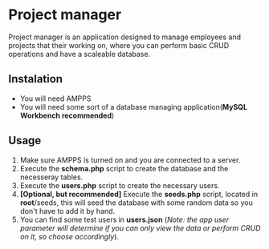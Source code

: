 # Project manager

Project manager is an application designed to manage employees and projects that their working on,
where you can perform basic CRUD operations and have a scaleable database.

## Instalation

* You will need AMPPS
* You will need some sort of a database managing application(__MySQL Workbench recommended__)

## Usage
1. Make sure AMPPS is turned on and you are connected to a server.
1. Execute the __schema.php__ script to create the database and the necesseray tables.
1. Execute the __users.php__ script to create the necessary users.
1. __[Optional, but recommended]__ Execute the __seeds.php__ script, located in __root__/seeds, this will seed the database with some random data so you don't have to add it by hand.
1. You can find some test users in __users.json__ (_Note: the app user parameter will determine if you can only view the data or perform CRUD on it, so choose accordingly_).